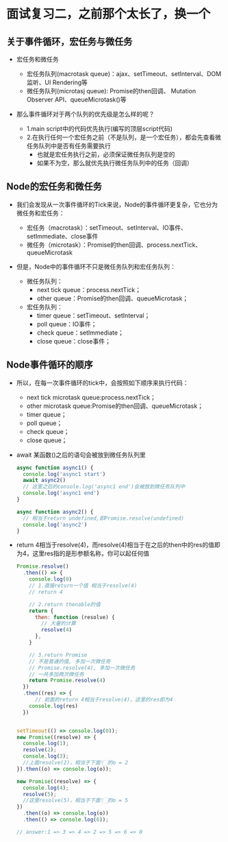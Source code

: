 # 面试复习二，之前那个太长了，换一个

## 关于事件循环，宏任务与微任务

+ 宏任务和微任务
  + 宏任务队列(macrotask queue)：ajax、setTimeout、setInterval、DOM监听、UI Rendering等 
  + 微任务队列(microtasj queue): Promise的then回调、 Mutation Observer API、queueMicrotask()等 

+ 那么事件循环对于两个队列的优先级是怎么样的呢？
  + 1.main script中的代码优先执行(编写的顶层script代码)
  + 2.在执行任何一个宏任务之前（不是队列，是一个宏任务），都会先查看微任务队列中是否有任务需要执行
    + 也就是宏任务执行之前，必须保证微任务队列是空的
    + 如果不为空，那么就优先执行微任务队列中的任务（回调）

## Node的宏任务和微任务

+ 我们会发现从一次事件循环的Tick来说，Node的事件循环更复杂，它也分为微任务和宏任务：
  + 宏任务（macrotask）：setTimeout、setInterval、IO事件、setImmediate、close事件
  + 微任务（microtask）：Promise的then回调、process.nextTick、queueMicrotask

+ 但是，Node中的事件循环不只是微任务队列和宏任务队列：
  + 微任务队列：
    + next tick queue：process.nextTick； 
    + other queue：Promise的then回调、queueMicrotask；
  + 宏任务队列：
    + timer queue：setTimeout、setInterval；
    + poll queue：IO事件；
    + check queue：setImmediate； 
    + close queue：close事件；

## Node事件循环的顺序

+ 所以，在每一次事件循环的tick中，会按照如下顺序来执行代码：
  + next tick microtask queue:process.nextTick； 
  + other microtask queue:Promise的then回调、queueMicrotask；
  + timer queue；
  + poll queue；
  + check queue； 
  + close queue；

+ await 某函数()之后的语句会被放到微任务队列里

  ```js
  async function async1() {
    console.log('async1 start')
    await async2()
    // 这里之后的console.log('async1 end')会被放到微任务队列中
    console.log('async1 end')
  }
  
  async function async2() {
    // 相当于return undefined,即Promise.resolve(undefined)
    console.log('async2')
  }
  ```

+ return 4相当于resolve(4)，而resolve(4)相当于在之后的then中的res的值即为4，这里res指的是形参额名称，你可以起任何值

  ```js
  Promise.resolve()
    .then(() => {
      console.log(0)
      // 1.直接return一个值 相当于resolve(4)
      // return 4
  
      // 2.return thenable的值
      return {
        then: function (resolve) {
          // 大量的计算
          resolve(4)
        },
      }
  
      // 3.return Promise
      // 不是普通的值, 多加一次微任务
      // Promise.resolve(4), 多加一次微任务
      // 一共多加两次微任务
      return Promise.resolve(4)
    })
    .then((res) => {
    	// 前面的return 4相当于resolve(4)，这里的res即为4
      console.log(res)
    })
  
  
  setTimeout(() => console.log(0));
  new Promise((resolve) => {
    console.log(1);
    resolve(2);
    console.log(3);
    //上面resolve(2)，相当于下面👇🏻的o = 2
  }).then((o) => console.log(o));
  
  new Promise((resolve) => {
    console.log(4);
    resolve(5);
    //这里resolve(5)，相当于下面👇🏻的o = 5
  })
    .then((o) => console.log(o))
    .then(() => console.log(6));
  
  // answer:1 => 3 => 4 => 2 => 5 => 6 => 0
  ```

  